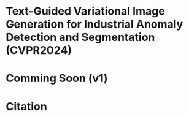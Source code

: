 # Text-Guided Variational Image Generation for Industrial Anomaly Detection and Segmentation (CVPR2024)

# Comming Soon (v1)






# Citation


